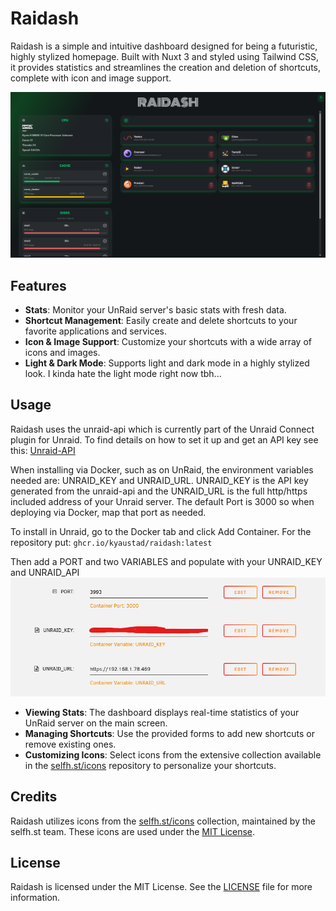 # Raidash

Raidash is a simple and intuitive dashboard designed for being a futuristic, highly stylized homepage. Built with Nuxt 3 and styled using Tailwind CSS, it provides statistics and streamlines the creation and deletion of shortcuts, complete with icon and image support.


![Screenshot](./screenshot.png)

  
## Features

- **Stats**: Monitor your UnRaid server's basic stats with fresh data.
- **Shortcut Management**: Easily create and delete shortcuts to your favorite applications and services.
- **Icon & Image Support**: Customize your shortcuts with a wide array of icons and images.
- **Light & Dark Mode**: Supports light and dark mode in a highly stylized look. I kinda hate the light mode right now tbh...

## Usage
Raidash uses the unraid-api which is currently part of the Unraid Connect plugin for Unraid. To find details on how to set it up and get an API key see this: [Unraid-API](https://docs.unraid.net/API/how-to-use-the-api/)

When installing via Docker, such as on UnRaid, the environment variables needed are: UNRAID_KEY and UNRAID_URL. UNRAID_KEY is the API key generated from the unraid-api and the UNRAID_URL is the full http/https included address of your Unraid server. The default Port is 3000 so when deploying via Docker, map that port as needed.

To install in Unraid, go to the Docker tab and click Add Container. For the repository put: `ghcr.io/kyaustad/raidash:latest`

Then add a PORT and two VARIABLES and populate with your UNRAID_KEY and UNRAID_API
![Screenshot](./unraid-docker.png)

- **Viewing Stats**: The dashboard displays real-time statistics of your UnRaid server on the main screen.
- **Managing Shortcuts**: Use the provided forms to add new shortcuts or remove existing ones.
- **Customizing Icons**: Select icons from the extensive collection available in the [selfh.st/icons](https://github.com/selfhst/icons) repository to personalize your shortcuts.

## Credits

Raidash utilizes icons from the [selfh.st/icons](https://github.com/selfhst/icons) collection, maintained by the selfh.st team. These icons are used under the [MIT License](https://github.com/selfhst/icons/blob/main/LICENSE).

## License

Raidash is licensed under the MIT License. See the [LICENSE](LICENSE) file for more information.


